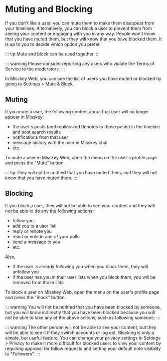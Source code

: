 # Muting and Blocking

If you don't like a user, you can mute them to make them disappear from your timelines.
Alternatively, you can block a user to prevent them from seeing your content or engaging with you in any way.
People won't know that you have muted them, but they will know that you have blocked them. It is up to you to decide which option you prefer.

::: tip
Mute and block can be used together.
:::

::: warning
Please consider reporting any users who violate the Terms of Service to the moderators.
:::

In Misskey Web, you can see the list of users you have muted or blocked by going to Settings > Mute & Block.

## Muting

If you mute a user, the following content about that user will no longer appear in Misskey:

- the user's posts (and replies and Renotes to those posts) in the timeline and post search results
- notifications from that user
- message history with the user in Misskey chat
- etc.

To mute a user in Misskey Web, open the menu on the user's profile page and press the "Mute" button.

::: tip
They will not be notified that you have muted them, and they will not know that you have muted them.
:::

## Blocking
If you block a user, they will not be able to see your content and they will not be able to do any the following actions:

- follow you
- add you to a user list
- reply or renote you
- react or vote in one of your polls
- send a message to you
- etc.

Also,

- if the user is already following you when you block them, they will unfollow you
- if the user has you in their user lists when you block them, you will be removed from those lists

To block a user on Misskey Web, open the menu on the user's profile page and press the "Block" button.

::: warning
You will not be notified that you have been blocked by someone, but you will know indirectly that you have been blocked because you will not be able to take any of the above actions, such as following someone.
:::

::: warning
The other person will not be able to see your content, but they will be able to see it if they switch accounts or log out. Blocking is only a simple, but useful feature.
You can change your privacy settings in Settings > Privacy to make it more difficult for blocked users to view your content by requiring approval for follow requests and setting your default note visibility to "Followers".
:::
